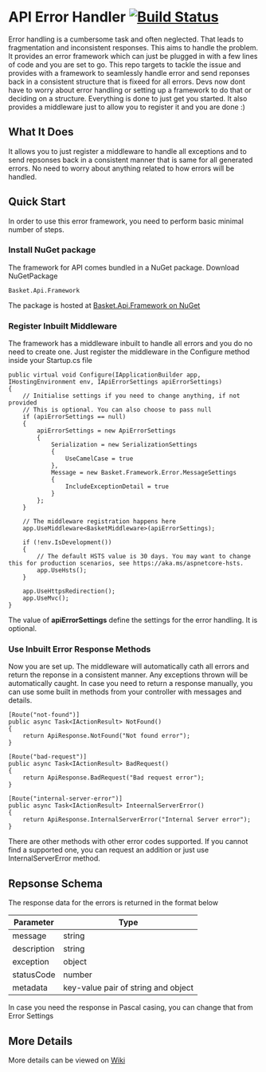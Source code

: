 
# API Error Handler [![Build Status](https://shahzadadil.visualstudio.com/API%20Error%20Handler/_apis/build/status/Master%20Branch%20CI?branchName=master)](https://shahzadadil.visualstudio.com/API%20Error%20Handler/_build/latest?definitionId=7&branchName=master)
Error handling is a cumbersome task and often neglected. That leads to fragmentation and inconsistent responses. This aims to handle the problem. It provides an error framework which can just be plugged in with a few lines of code and you are set to go.
This repo targets to tackle the issue and provides with a framework to seamlessly handle error and send reponses back in a consistent structure that is fixeed for all errors. Devs now dont have to worry about error handling or setting up a framework to do that or deciding on a structure. Everything is done to just get you started. It also provides a middleware just to allow you to register it and you are done :)

## What It Does
It allows you to just register a middleware to handle all exceptions and to send repsonses back in a consistent manner that is same for all generated errors. No need to worry about anything related to how errors will be handled. 

## Quick Start
In order to use this error framework, you need to perform basic minimal number of steps.

### Install NuGet package
The framework for API comes bundled in a NuGet package. Download NuGetPackage

    Basket.Api.Framework

The package is hosted at [Basket.Api.Framework on NuGet](https://www.nuget.org/packages/Basket.Api.Framework/)

### Register Inbuilt Middleware
The framework has a middleware inbuilt to handle all errors and you do no need to create one. Just register the middleware in the Configure method inside your Startup.cs file

    public virtual void Configure(IApplicationBuilder app, IHostingEnvironment env, IApiErrorSettings apiErrorSettings)
    {
        // Initialise settings if you need to change anything, if not provided
        // This is optional. You can also choose to pass null
        if (apiErrorSettings == null)
        {
            apiErrorSettings = new ApiErrorSettings
            {
                Serialization = new SerializationSettings
                {
                    UseCamelCase = true
                },
                Message = new Basket.Framework.Error.MessageSettings
                {
                    IncludeExceptionDetail = true
                }
            };
        }
        
        // The middleware registration happens here
        app.UseMiddleware<BasketMiddleware>(apiErrorSettings);

        if (!env.IsDevelopment())
        {
            // The default HSTS value is 30 days. You may want to change this for production scenarios, see https://aka.ms/aspnetcore-hsts.
            app.UseHsts();
        }

        app.UseHttpsRedirection();
        app.UseMvc();
    }

The value of **apiErrorSettings**  define the settings for the error handling. It is optional.

### Use Inbuilt Error Response Methods
Now you are set up. The middleware will automatically cath all errors and return the reponse in a consistent manner. Any exceptions thrown will be automatically caught. In case you need to return a response manually, you can use some built in methods from your controller with messages and details.

    [Route("not-found")]
    public async Task<IActionResult> NotFound()
    {
        return ApiResponse.NotFound("Not found error");
    }

    [Route("bad-request")]
    public async Task<IActionResult> BadRequest()
    {
        return ApiResponse.BadRequest("Bad request error");
    }
    
    [Route("internal-server-error")]
    public async Task<IActionResult> InteernalServerError()
    {
        return ApiResponse.InternalServerError("Internal Server error");
    }

There are other methods with other error codes supported. If you cannot find a supported one, you can request an addition or just use InternalServerError method.



## Repsonse Schema

The response data for the errors is returned in the format below

|Parameter| Type |
|--|--|
| message | string |
| description | string |
| exception | object|
| statusCode | 	number|
| metadata | key-value pair of string and object

In case you need the response in Pascal casing, you can change that from Error Settings

## More Details
More details can be viewed on [Wiki](https://github.com/shahzadadil/api-error-handler/wiki)
